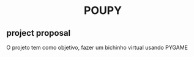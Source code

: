 <h1 align = "center">POUPY</h1>

## project proposal
O projeto tem como objetivo, fazer um bichinho virtual usando PYGAME
